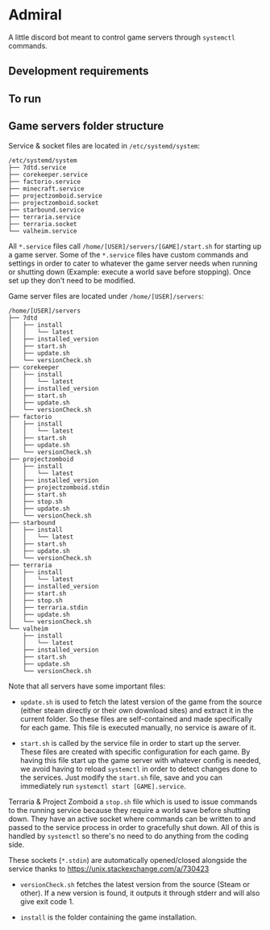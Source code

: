 # Admiral

A little discord bot meant to control game servers through `systemctl` commands.

## Development requirements

## To run

## Game servers folder structure

Service & socket files are located in `/etc/systemd/system`:
```
/etc/systemd/system
├── 7dtd.service
├── corekeeper.service
├── factorio.service
├── minecraft.service
├── projectzomboid.service
├── projectzomboid.socket
├── starbound.service
├── terraria.service
├── terraria.socket
└── valheim.service
```

All `*.service` files call `/home/[USER]/servers/[GAME]/start.sh` for starting up a game server.
Some of the `*.service` files have custom commands and settings in order to cater to whatever the game server needs when running or shutting down (Example: execute a world save before stopping).
Once set up they don't need to be modified.

Game server files are located under `/home/[USER]/servers`:
```
/home/[USER]/servers
├── 7dtd
│   ├── install
│   │   └── latest
│   ├── installed_version
│   ├── start.sh
│   ├── update.sh
│   └── versionCheck.sh
├── corekeeper
│   ├── install
│   │   └── latest
│   ├── installed_version
│   ├── start.sh
│   ├── update.sh
│   └── versionCheck.sh
├── factorio
│   ├── install
│   │   └── latest
│   ├── start.sh
│   ├── update.sh
│   └── versionCheck.sh
├── projectzomboid
│   ├── install
│   │   └── latest
│   ├── installed_version
│   ├── projectzomboid.stdin
│   ├── start.sh
│   ├── stop.sh
│   ├── update.sh
│   └── versionCheck.sh
├── starbound
│   ├── install
│   │   └── latest
│   ├── start.sh
│   ├── update.sh
│   └── versionCheck.sh
├── terraria
│   ├── install
│   │   └── latest
│   ├── installed_version
│   ├── start.sh
│   ├── stop.sh
│   ├── terraria.stdin
│   ├── update.sh
│   └── versionCheck.sh
└── valheim
    ├── install
    │   └── latest
    ├── installed_version
    ├── start.sh
    ├── update.sh
    └── versionCheck.sh
```

Note that all servers have some important files:

- `update.sh` is used to fetch the latest version of the game from the source (either steam directly or their own download sites) and extract it in the current folder. So these files are self-contained and made specifically for each game.
This file is executed manually, no service is aware of it.

- `start.sh` is called by the service file in order to start up the server. These files are created with specific configuration for each game. By having this file start up the game server with whatever config is needed, we avoid having to reload `systemctl` in order to detect changes done to the services. Just modify the `start.sh` file, save and you can immediately run `systemctl start [GAME].service`.

Terraria & Project Zomboid a `stop.sh` file which is used to issue commands to the running service because they require a world save before shutting down. They have an active socket where commands can be written to and passed to the service process in order to gracefully shut down.
All of this is handled by `systemctl` so there's no need to do anything from the coding side.

These sockets (`*.stdin`) are automatically opened/closed alongside the service thanks to https://unix.stackexchange.com/a/730423

- `versionCheck.sh` fetches the latest version from the source (Steam or other). If a new version is found, it outputs it through stderr and will also give exit code 1.

- `install` is the folder containing the game installation.
